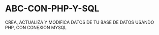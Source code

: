 # ABC-CON-PHP-Y-SQL
CREA, ACTUALIZA Y MODIFICA DATOS DE TU BASE DE DATOS USANDO PHP, CON CONEXION MYSQL
